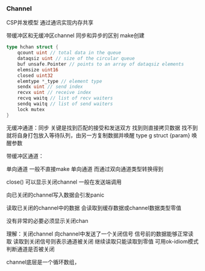 ### Channel

CSP并发模型 通过通讯实现内存共享

带缓冲区和无缓冲区channel   同步和异步的区别  make创建

```go
type hchan struct { 
	qcount uint // total data in the queue 
	dataqsiz uint // size of the circular queue 
	buf unsafe.Pointer // points to an array of dataqsiz elements 
	elemsize uint16 
	closed uint32 
	elemtype *_type // element type 
	sendx uint // send index 
	recvx uint // receive index 
	recvq waitq // list of recv waiters 
	sendq waitq // list of send waiters
    lock mutex
}
```

无缓冲通道：同步  关键是找到匹配的接受和发送双方 找到则直接拷贝数据 找不到就将自身打包放入等待队列，由另一方复制数据并唤醒 type g struct {param} 唤醒参数

带缓冲区通道：

单向通道  一般不直接make 单向通道 而通过双向通道类型转换得到 



close() 可以显示关闭channel  一般在发送端调用 

向已关闭的channel写入数据会引发panic

读取已关闭的channel中的数据 会读取到缓存数据或channel数据类型零值

没有非常的必要必须显示关闭chan

理解：关闭channel 向channel中发送了一个关闭信号 信号前的数据能够正常读取 读取到关闭信号则表示通道被关闭 继续读取只能读取到零值 可用ok-idiom模式判断通道是否被关闭



channel底层是一个循环数组，